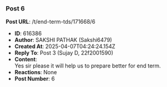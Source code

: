 ### Post 6
**Post URL**: /t/end-term-tds/171668/6
- **ID**: 616386
- **Author**: SAKSHI PATHAK (Sakshi6479)
- **Created At**: 2025-04-07T04:24:24.154Z
- **Reply To**: Post 3 (Sujay D, 22f2001590)
- **Content**:  
  Yes sir please it will help us to prepare better for end term.
- **Reactions**: None
- **Post Number**: 6

